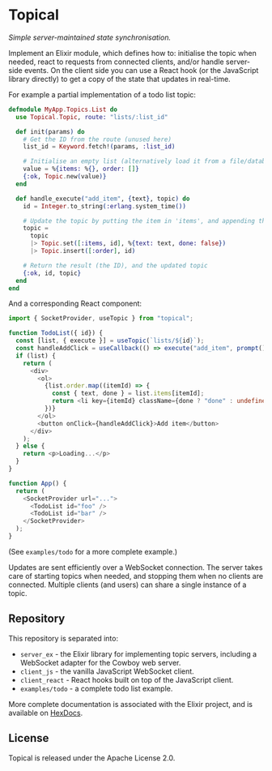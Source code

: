 # Topical

_Simple server-maintained state synchronisation._

Implement an Elixir module, which defines how to: initialise the topic when needed, react to
requests from connected clients, and/or handle server-side events. On the client side you can use a
React hook (or the JavaScript library directly) to get a copy of the state that updates in
real-time.

For example a partial implementation of a todo list topic:

```elixir
defmodule MyApp.Topics.List do
  use Topical.Topic, route: "lists/:list_id"

  def init(params) do
    # Get the ID from the route (unused here)
    list_id = Keyword.fetch!(params, :list_id)

    # Initialise an empty list (alternatively load it from a file/database/service)
    value = %{items: %{}, order: []}
    {:ok, Topic.new(value)}
  end

  def handle_execute("add_item", {text}, topic) do
    id = Integer.to_string(:erlang.system_time())

    # Update the topic by putting the item in 'items', and appending the ID to 'order'
    topic =
      topic
      |> Topic.set([:items, id], %{text: text, done: false})
      |> Topic.insert([:order], id)

    # Return the result (the ID), and the updated topic
    {:ok, id, topic}
  end
end
```

And a corresponding React component:

```typescript
import { SocketProvider, useTopic } from "topical";

function TodoList({ id}) {
  const [list, { execute }] = useTopic(`lists/${id}`);
  const handleAddClick = useCallback(() => execute("add_item", prompt()), [execute]);
  if (list) {
    return (
      <div>
        <ol>
          {list.order.map((itemId) => {
            const { text, done } = list.items[itemId];
            return <li key={itemId} className={done ? "done" : undefined}>{text}</li>;
          })}
        </ol>
        <button onClick={handleAddClick}>Add item</button>
      </div>
    );
  } else {
    return <p>Loading...</p>
  }
}

function App() {
  return (
    <SocketProvider url="...">
      <TodoList id="foo" />
      <TodoList id="bar" />
    </SocketProvider>
  );
}
```

(See `examples/todo` for a more complete example.)

Updates are sent efficiently over a WebSocket connection. The server takes care of starting topics
when needed, and stopping them when no clients are connected. Multiple clients (and users) can
share a single instance of a topic.

## Repository

This repository is separated into:

  - `server_ex` - the Elixir library for implementing topic servers, including a WebSocket adapter for the Cowboy web server.
  - `client_js` - the vanilla JavaScript WebSocket client.
  - `client_react` - React hooks built on top of the JavaScript client.
  - `examples/todo` - a complete todo list example.

More complete documentation is associated with the Elixir project, and is available on [HexDocs](https://hexdocs.pm/topical/).

## License

Topical is released under the Apache License 2.0.
